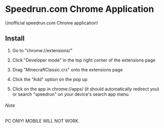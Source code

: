 # Speedrun.com Chrome Application
Unofficial speedrun.com Chrome application!

## Install

1. Go to "chrome://extensions/"

2. Click "Developer mode" in the top right corner of the extensions page

3. Drag "MinecraftClassic.crx" onto the extensions page

4. Click the "Add" option on the pop up

5. Click on the app in chrome://apps/ (it should automatically redirect you) or search "speedrun" on your device's search app menu.

###### Note

PC ONlY! MOBILE WILL NOT WORK.
